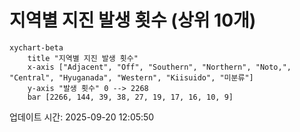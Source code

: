 # 지역별 지진 발생 횟수 (상위 10개)

```mermaid
xychart-beta
    title "지역별 지진 발생 횟수"
    x-axis ["Adjacent", "Off", "Southern", "Northern", "Noto,", "Central", "Hyuganada", "Western", "Kiisuido", "미분류"]
    y-axis "발생 횟수" 0 --> 2268
    bar [2266, 144, 39, 38, 27, 19, 17, 16, 10, 9]
```

업데이트 시간: 2025-09-20 12:05:50
